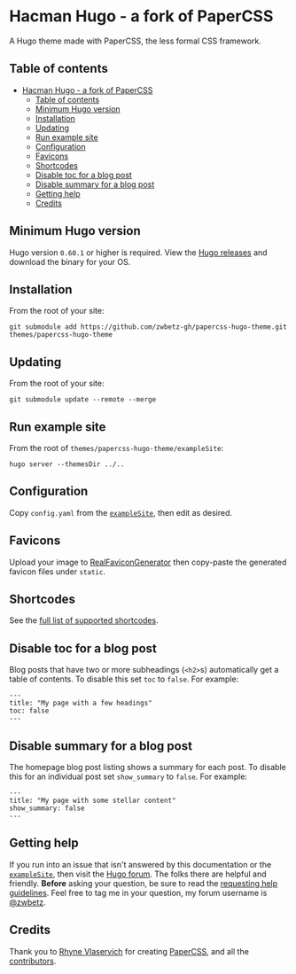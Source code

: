 # Hacman Hugo - a fork of PaperCSS
A Hugo theme made with PaperCSS, the less formal CSS framework.

## Table of contents

- [Hacman Hugo - a fork of PaperCSS](#hacman-hugo---a-fork-of-papercss)
  - [Table of contents](#table-of-contents)
  - [Minimum Hugo version](#minimum-hugo-version)
  - [Installation](#installation)
  - [Updating](#updating)
  - [Run example site](#run-example-site)
  - [Configuration](#configuration)
  - [Favicons](#favicons)
  - [Shortcodes](#shortcodes)
  - [Disable toc for a blog post](#disable-toc-for-a-blog-post)
  - [Disable summary for a blog post](#disable-summary-for-a-blog-post)
  - [Getting help](#getting-help)
  - [Credits](#credits)


## Minimum Hugo version

Hugo version `0.60.1` or higher is required. View the [Hugo releases](https://github.com/gohugoio/hugo/releases) and download the binary for your OS.

## Installation

From the root of your site:

```
git submodule add https://github.com/zwbetz-gh/papercss-hugo-theme.git themes/papercss-hugo-theme
```

## Updating

From the root of your site:

```
git submodule update --remote --merge
```

## Run example site

From the root of `themes/papercss-hugo-theme/exampleSite`:

```
hugo server --themesDir ../..
```

## Configuration

Copy `config.yaml` from the [`exampleSite`](https://github.com/zwbetz-gh/papercss-hugo-theme/tree/master/exampleSite), then edit as desired. 

## Favicons

Upload your image to [RealFaviconGenerator](https://realfavicongenerator.net/) then copy-paste the generated favicon files under `static`. 

## Shortcodes

See the [full list of supported shortcodes](https://papercss-hugo-theme.netlify.com/papercss-shortcodes/).

## Disable toc for a blog post

Blog posts that have two or more subheadings (`<h2>`s) automatically get a table of contents. To disable this set `toc` to `false`. For example:

```
---
title: "My page with a few headings"
toc: false
---
```

## Disable summary for a blog post

The homepage blog post listing shows a summary for each post. To disable this for an individual post set `show_summary` to `false`. For example:

```
---
title: "My page with some stellar content"
show_summary: false
---
```

## Getting help

If you run into an issue that isn't answered by this documentation or the [`exampleSite`](https://github.com/zwbetz-gh/papercss-hugo-theme/tree/master/exampleSite), then visit the [Hugo forum](https://discourse.gohugo.io/). The folks there are helpful and friendly. **Before** asking your question, be sure to read the [requesting help guidelines](https://discourse.gohugo.io/t/requesting-help/9132). Feel free to tag me in your question, my forum username is [@zwbetz](https://discourse.gohugo.io/u/zwbetz/summary).

## Credits

Thank you to [Rhyne Vlaservich](https://www.vlaservich.com/) for creating [PaperCSS](https://www.getpapercss.com/), and all the  [contributors](https://github.com/papercss/papercss/graphs/contributors).
